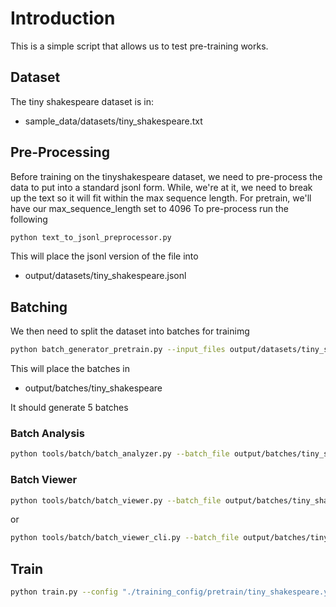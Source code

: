 # Introduction
This is a simple script that allows us to test pre-training works.

## Dataset
The tiny shakespeare dataset is in:

- sample_data/datasets/tiny_shakespeare.txt

## Pre-Processing
Before training on the tinyshakespeare dataset, we need to pre-process the data to put into a standard jsonl form.
While, we're at it, we need to break up the text so it will fit within the max sequence length.
For pretrain, we'll have our max_sequence_length set to 4096
To pre-process run the following

```bash
python text_to_jsonl_preprocessor.py
```

This will place the jsonl version of the file into

- output/datasets/tiny_shakespeare.jsonl

## Batching
We then need to split the dataset into batches for trainimg

```bash
python batch_generator_pretrain.py --input_files output/datasets/tiny_shakespeare.jsonl --tokenizer mistralai/Mistral-7B-Instruct-v0.2 --output_directory ./output/batches/tiny_shakespeare --file_prefix tiny_shakespeare --max_sequence_length 1024 --batch_size 4 --regenerate_batches
```

This will place the batches in

- output/batches/tiny_shakespeare

It should generate 5 batches

### Batch Analysis

```bash
python tools/batch/batch_analyzer.py --batch_file output/batches/tiny_shakespeare/tiny_shakespeare_batch_0001.npz --tokenizer mistralai/Mistral-7B-Instruct-v0.2
```

### Batch Viewer

```bash
python tools/batch/batch_viewer.py --batch_file output/batches/tiny_shakespeare/tiny_shakespeare_batch_0001.npz --tokenizer mistralai/Mistral-7B-Instruct-v0.2
```

or

```bash
python tools/batch/batch_viewer_cli.py --batch_file output/batches/tiny_shakespeare/tiny_shakespeare_batch_0001.npz --tokenizer mistralai/Mistral-7B-Instruct-v0.2
```

## Train

```bash
python train.py --config "./training_config/pretrain/tiny_shakespeare.yaml"
```